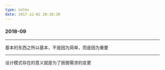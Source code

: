 ```yaml
---
type: notes
date: 2017-12-02 20:18:30
---
```

### 2018-09

---
基本的东西之所以基本，不是因为简单，而是因为重要

---
设计模式存在的意义就是为了抵御需求的变更

